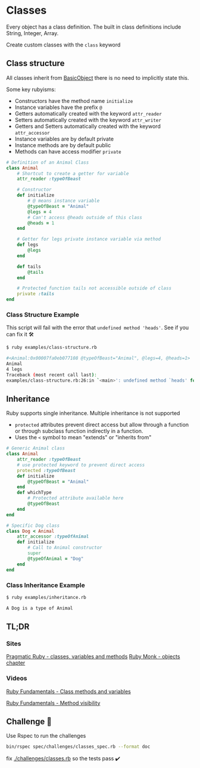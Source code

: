 # Classes

Every object has a class definition.  The built in class definitions include String, Integer, Array.

Create custom classes with the `class` keyword

## Class structure

All classes inherit from [BasicObject](https://ruby-doc.org/core-2.5.3/BasicObject.html) there is no need to implicitly state this.

Some key rubyisms:

- Constructors have the method name `initialize`
- Instance variables have the prefix `@`
- Getters automatically created with the keyword `attr_reader`
- Setters automatically created with the keyword `attr_writer`
- Getters and Setters automatically created with the keyword `attr_accessor`
- Instance variables are by default private
- Instance methods are by default public
- Methods can have access modifier `private`

```ruby
# Definition of an Animal Class
class Animal
    # Shortcut to create a getter for variable
    attr_reader :typeOfBeast

    # Constructor
    def initialize
        # @ means instance variable
        @typeOfBeast = "Animal"
        @legs = 4
        # Can't access @heads outside of this class
        @heads = 1
    end

    # Getter for legs private instance variable via method
    def legs
        @legs
    end

    def tails
        @tails
    end

    # Protected function tails not accessible outside of class
    private :tails
end
```

### Class Structure Example

This script will fail with the error that `undefined method 'heads'`.  See if you can fix it 🛠

```bash
$ ruby examples/class-structure.rb

#<Animal:0x00007fa0eb077108 @typeOfBeast="Animal", @legs=4, @heads=1>
Animal
4 legs
Traceback (most recent call last):
examples/class-structure.rb:26:in `<main>': undefined method `heads' for #<Animal:0x00007fa0eb077108> (NoMethodError)
```

## Inheritance

Ruby supports single inheritance.  Multiple inheritance is not supported

- `protected` attributes prevent direct access but allow through a function or through subclass function indirectly in a function.
- Uses the `<` symbol to mean "extends" or "inherits from"

```ruby
# Generic Animal class
class Animal
    attr_reader :typeOfBeast
    # use protected keyword to prevent direct access
    protected :typeOfBeast
    def initialize
        @typeOfBeast = "Animal"
    end
    def whichType
        # Protected attribute available here
        @typeOfBeast
    end
end

# Specific Dog class
class Dog < Animal
    attr_accessor :typeOfAnimal
    def initialize
        # Call to Animal constructor
        super
        @typeOfAnimal = "Dog"
    end
end
```

### Class Inheritance Example

```bash
$ ruby examples/inheritance.rb

A Dog is a type of Animal
```

## TL;DR

### Sites

[Pragmatic Ruby - classes, variables and methods](http://ruby-doc.com/docs/ProgrammingRuby/html/tut_classes.html)
[Ruby Monk - objects chapter](https://rubymonk.com/learning/books/1-ruby-primer/chapters/7-classes/lessons/39-classes)

### Videos

[Ruby Fundamentals - Class methods and variables](https://app.pluralsight.com/player?course=ruby-fundamentals&author=alex-korban&name=ruby-fundamentals-module2&clip=1&mode=live)

[Ruby Fundamentals - Method visibility](https://app.pluralsight.com/player?course=ruby-fundamentals&author=alex-korban&name=ruby-fundamentals-module2&clip=7&mode=live)

## Challenge 🎠

Use Rspec to run the challenges

```bash
bin/rspec spec/challenges/classes_spec.rb --format doc
```

fix [./challenges/classes.rb](./challenges/classes.rb) so the tests pass ✔️
